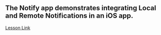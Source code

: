 ## The Notify app demonstrates integrating Local and Remote Notifications in an iOS app.

[Lesson Link](https://github.com/C4Q/AC-iOS/blob/master/lessons/unit6/Local-and-Remote-Notifications/README.md)  
